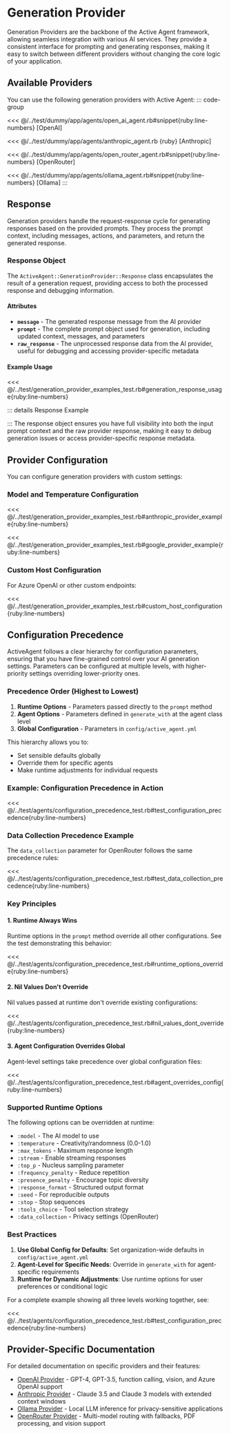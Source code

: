 # Generation Provider

Generation Providers are the backbone of the Active Agent framework, allowing seamless integration with various AI services. They provide a consistent interface for prompting and generating responses, making it easy to switch between different providers without changing the core logic of your application.

## Available Providers
You can use the following generation providers with Active Agent:
::: code-group

<<< @/../test/dummy/app/agents/open_ai_agent.rb#snippet{ruby:line-numbers} [OpenAI]

<<< @/../test/dummy/app/agents/anthropic_agent.rb {ruby} [Anthropic]

<<< @/../test/dummy/app/agents/open_router_agent.rb#snippet{ruby:line-numbers} [OpenRouter]

<<< @/../test/dummy/app/agents/ollama_agent.rb#snippet{ruby:line-numbers} [Ollama]
:::

## Response
Generation providers handle the request-response cycle for generating responses based on the provided prompts. They process the prompt context, including messages, actions, and parameters, and return the generated response.

### Response Object
The `ActiveAgent::GenerationProvider::Response` class encapsulates the result of a generation request, providing access to both the processed response and debugging information.

#### Attributes

- **`message`** - The generated response message from the AI provider
- **`prompt`** - The complete prompt object used for generation, including updated context, messages, and parameters
- **`raw_response`** - The unprocessed response data from the AI provider, useful for debugging and accessing provider-specific metadata

#### Example Usage

<<< @/../test/generation_provider_examples_test.rb#generation_response_usage{ruby:line-numbers}

::: details Response Example
<!-- @include: @/parts/examples/generation-provider-examples-test.rb-test-response-object-usage.md -->
:::
The response object ensures you have full visibility into both the input prompt context and the raw provider response, making it easy to debug generation issues or access provider-specific response metadata.

## Provider Configuration

You can configure generation providers with custom settings:

### Model and Temperature Configuration

<<< @/../test/generation_provider_examples_test.rb#anthropic_provider_example{ruby:line-numbers}

<<< @/../test/generation_provider_examples_test.rb#google_provider_example{ruby:line-numbers}

### Custom Host Configuration

For Azure OpenAI or other custom endpoints:

<<< @/../test/generation_provider_examples_test.rb#custom_host_configuration{ruby:line-numbers}

## Configuration Precedence

ActiveAgent follows a clear hierarchy for configuration parameters, ensuring that you have fine-grained control over your AI generation settings. Parameters can be configured at multiple levels, with higher-priority settings overriding lower-priority ones.

### Precedence Order (Highest to Lowest)

1. **Runtime Options** - Parameters passed directly to the `prompt` method
2. **Agent Options** - Parameters defined in `generate_with` at the agent class level
3. **Global Configuration** - Parameters in `config/active_agent.yml`

This hierarchy allows you to:
- Set sensible defaults globally
- Override them for specific agents
- Make runtime adjustments for individual requests

### Example: Configuration Precedence in Action

<<< @/../test/agents/configuration_precedence_test.rb#test_configuration_precedence{ruby:line-numbers}

### Data Collection Precedence Example

The `data_collection` parameter for OpenRouter follows the same precedence rules:

<<< @/../test/agents/configuration_precedence_test.rb#test_data_collection_precedence{ruby:line-numbers}

### Key Principles

#### 1. Runtime Always Wins
Runtime options in the `prompt` method override all other configurations. See the test demonstrating this behavior:

<<< @/../test/agents/configuration_precedence_test.rb#runtime_options_override{ruby:line-numbers}

#### 2. Nil Values Don't Override  
Nil values passed at runtime don't override existing configurations:

<<< @/../test/agents/configuration_precedence_test.rb#nil_values_dont_override{ruby:line-numbers}

#### 3. Agent Configuration Overrides Global
Agent-level settings take precedence over global configuration files:

<<< @/../test/agents/configuration_precedence_test.rb#agent_overrides_config{ruby:line-numbers}

### Supported Runtime Options

The following options can be overridden at runtime:

- `:model` - The AI model to use
- `:temperature` - Creativity/randomness (0.0-1.0)
- `:max_tokens` - Maximum response length
- `:stream` - Enable streaming responses
- `:top_p` - Nucleus sampling parameter
- `:frequency_penalty` - Reduce repetition
- `:presence_penalty` - Encourage topic diversity
- `:response_format` - Structured output format
- `:seed` - For reproducible outputs
- `:stop` - Stop sequences
- `:tools_choice` - Tool selection strategy
- `:data_collection` - Privacy settings (OpenRouter)

### Best Practices

1. **Use Global Config for Defaults**: Set organization-wide defaults in `config/active_agent.yml`
2. **Agent-Level for Specific Needs**: Override in `generate_with` for agent-specific requirements  
3. **Runtime for Dynamic Adjustments**: Use runtime options for user preferences or conditional logic

For a complete example showing all three levels working together, see:

<<< @/../test/agents/configuration_precedence_test.rb#test_configuration_precedence{ruby:line-numbers}

## Provider-Specific Documentation

For detailed documentation on specific providers and their features:

- [OpenAI Provider](/docs/generation-providers/openai-provider) - GPT-4, GPT-3.5, function calling, vision, and Azure OpenAI support
- [Anthropic Provider](/docs/generation-providers/anthropic-provider) - Claude 3.5 and Claude 3 models with extended context windows
- [Ollama Provider](/docs/generation-providers/ollama-provider) - Local LLM inference for privacy-sensitive applications
- [OpenRouter Provider](/docs/generation-providers/open-router-provider) - Multi-model routing with fallbacks, PDF processing, and vision support

